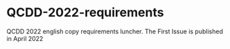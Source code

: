 # QCDD-2022-requirements
QCDD 2022 english copy requirements luncher.
The First Issue is  published in April 2022
